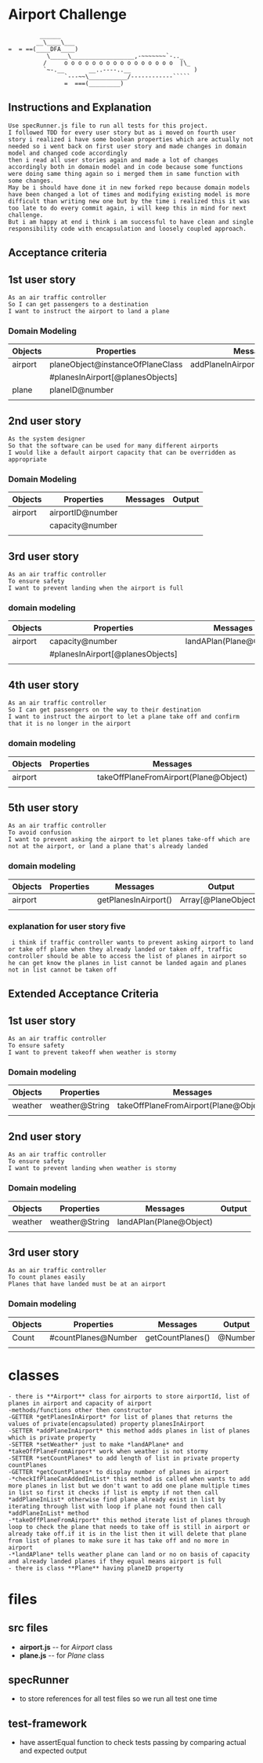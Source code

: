 Airport Challenge
=================

```
         ______
        __\____\___
=  = ==(____DFA____)
           \_____\__________________,-~~~~~~~`-.._
          /     o o o o o o o o o o o o o o o o  |\_
          `~-.__       __..----..__                  )
                `---~~\___________/------------`````
                =  ===(_________)

```
Instructions and Explanation
----------------------------
```
Use specRunner.js file to run all tests for this project.
I followed TDD for every user story but as i moved on fourth user story i realized i have some boolean properties which are actually not needed so i went back on first user story and made changes in domain model and changed code accordingly
then i read all user stories again and made a lot of changes accordingly both in domain model and in code because some functions were doing same thing again so i merged them in same function with some changes.
May be i should have done it in new forked repo because domain models have been changed a lot of times and modifying existing model is more difficult than writing new one but by the time i realized this it was too late to do every commit again, i will keep this in mind for next challenge.
But i am happy at end i think i am successful to have clean and single responsibility code with encapsulation and loosely coupled approach.
```

Acceptance criteria
-------------------

## 1st user story
```
As an air traffic controller
So I can get passengers to a destination
I want to instruct the airport to land a plane
```
### Domain Modeling

| Objects    |  Properties                         |     Messages                             | Output      |
|------------|-------------------------------------|------------------------------------------|-------------|
|airport     |planeObject@instanceOfPlaneClass     |addPlaneInAirport(Plane@Object)           |             |
|            |#planesInAirport[@planesObjects]     |                                          |             |
|plane       |planeID@number                       |                                          |             |
|            |                                     |                                          |             |

## 2nd user story
```
As the system designer
So that the software can be used for many different airports
I would like a default airport capacity that can be overridden as appropriate
```
### Domain Modeling

| Objects    |  Properties        |     Messages   | Output      |
|------------|--------------------|----------------|-------------|
|airport     |airportID@number    |                |             |
|            |capacity@number     |                |             |
|            |                    |                |             |

## 3rd user story
```
As an air traffic controller
To ensure safety
I want to prevent landing when the airport is full
```
### domain modeling
| Objects    |  Properties                         |     Messages             | Output      |
|------------|-------------------------------------|--------------------------|-------------|
|airport     |capacity@number                      |landAPlan(Plane@Object)   |             |
|            |#planesInAirport[@planesObjects]     |                          |             |
|            |                                     |                          |             |


## 4th user story
```
As an air traffic controller
So I can get passengers on the way to their destination
I want to instruct the airport to let a plane take off and confirm that it is no longer in the airport
```
### domain modeling
| Objects    |  Properties                         |     Messages                         | Output        |
|------------|-------------------------------------|--------------------------------------|---------------|
|airport     |                                     |takeOffPlaneFromAirport(Plane@Object) |message@String |
|            |                                     |                                      |               |

## 5th user story
```
As an air traffic controller
To avoid confusion
I want to prevent asking the airport to let planes take-off which are not at the airport, or land a plane that's already landed
```
### domain modeling
| Objects    |  Properties                         |     Messages                         | Output              |
|------------|-------------------------------------|--------------------------------------|---------------------|
|airport     |                                     |getPlanesInAirport()                  |Array[@PlaneObjects] |
|            |                                     |                                      |                     |
### explanation for user story five
```
 i think if traffic controller wants to prevent asking airport to land or take off plane when they already landed or taken off, traffic controller should be able to access the list of planes in airport so he can get know the planes in list cannot be landed again and planes not in list cannot be taken off
 ```

Extended Acceptance Criteria
----------------------------

## 1st user story
```
As an air traffic controller
To ensure safety
I want to prevent takeoff when weather is stormy
```
### Domain modeling
| Objects    |  Properties                 |     Messages                                           | Output              |
|------------|-----------------------------|--------------------------------------------------------|---------------------|
|weather     |weather@String               |takeOffPlaneFromAirport(Plane@Object)                   |                     |
|            |                             |                                                        |                     |

## 2nd user story
```
As an air traffic controller
To ensure safety
I want to prevent landing when weather is stormy
```
### Domain modeling
| Objects    |  Properties                 |     Messages                     | Output              |
|------------|-----------------------------|----------------------------------|---------------------|
|weather     |weather@String               |landAPlan(Plane@Object)           |                     |
|            |                             |                                  |                     |

## 3rd user story
```
As an air traffic controller
To count planes easily
Planes that have landed must be at an airport
```
### Domain modeling
| Objects    |  Properties                 |     Messages                     | Output              |
|------------|-----------------------------|----------------------------------|---------------------|
|Count       |#countPlanes@Number          |getCountPlanes()                  |@Number              |
|            |                             |                                  |                     |

# classes
```
- there is **Airport** class for airports to store airportId, list of planes in airport and capacity of airport
-methods/functions other then constructor
-GETTER *getPlanesInAirport* for list of planes that returns the values of private(encapsulated) property planesInAirport
-SETTER *addPlaneInAirport* this method adds planes in list of planes which is private property
-SETTER *setWeather* just to make *landAPlane* and *takeOffPlaneFromAirport* work when weather is not stormy
-SETTER *setCountPlanes* to add length of list in private property countPlanes
-GETTER *getCountPlanes* to display number of planes in airport
-*checkIfPlaneCanAddedInList* this method is called when wants to add more planes in list but we don't want to add one plane multiple times in list so first it checks if list is empty if not then call *addPlaneInList* otherwise find plane already exist in list by iterating through list with loop if plane not found then call *addPlaneInList* method
-*takeOffPlaneFromAirport* this method iterate list of planes through loop to check the plane that needs to take off is still in airport or already take off.if it is in the list then it will delete that plane from list of planes to make sure it has take off and no more in airport
-*landAPlane* tells weather plane can land or no on basis of capacity and already landed planes if they equal means airport is full
- there is class **Plane** having planeID property
```

# files
## src files
- **airport.js** -- for *Airport* class
- **plane.js** -- for *Plane* class

## specRunner
- to store references for all test files so we run all test one time

## test-framework
- have assertEqual function to check tests passing by comparing actual and expected output